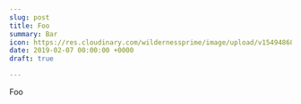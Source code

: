 ```yaml
---
slug: post
title: Foo
summary: Bar
icon: https://res.cloudinary.com/wildernessprime/image/upload/v1549486862/media/nepal.jpg
date: 2019-02-07 00:00:00 +0000
draft: true

---
```

Foo